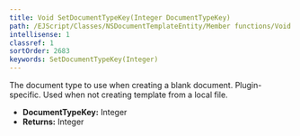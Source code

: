 ```yaml
---
title: Void SetDocumentTypeKey(Integer DocumentTypeKey)
path: /EJScript/Classes/NSDocumentTemplateEntity/Member functions/Void SetDocumentTypeKey(Integer p_0)
intellisense: 1
classref: 1
sortOrder: 2683
keywords: SetDocumentTypeKey(Integer)
---
```



The document type to use when creating a blank document. Plugin-specific. Used when not creating template from a local file.



* **DocumentTypeKey:** Integer
* **Returns:** Integer


